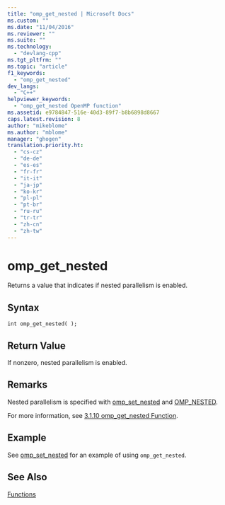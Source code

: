 ```yaml
---
title: "omp_get_nested | Microsoft Docs"
ms.custom: ""
ms.date: "11/04/2016"
ms.reviewer: ""
ms.suite: ""
ms.technology: 
  - "devlang-cpp"
ms.tgt_pltfrm: ""
ms.topic: "article"
f1_keywords: 
  - "omp_get_nested"
dev_langs: 
  - "C++"
helpviewer_keywords: 
  - "omp_get_nested OpenMP function"
ms.assetid: e9784847-516e-40d3-89f7-b8b6898d8667
caps.latest.revision: 8
author: "mikeblome"
ms.author: "mblome"
manager: "ghogen"
translation.priority.ht: 
  - "cs-cz"
  - "de-de"
  - "es-es"
  - "fr-fr"
  - "it-it"
  - "ja-jp"
  - "ko-kr"
  - "pl-pl"
  - "pt-br"
  - "ru-ru"
  - "tr-tr"
  - "zh-cn"
  - "zh-tw"
---
```

# omp_get_nested
Returns a value that indicates if nested parallelism is enabled.  
  
## Syntax  
  
```  
int omp_get_nested( );  
```  
  
## Return Value  
 If nonzero, nested parallelism is enabled.  
  
## Remarks  
 Nested parallelism is specified with [omp_set_nested](../../../parallel/openmp/reference/omp-set-nested.md) and [OMP_NESTED](../../../parallel/openmp/reference/omp-nested.md).  
  
 For more information, see [3.1.10 omp_get_nested Function](../../../parallel/openmp/3-1-10-omp-get-nested-function.md).  
  
## Example  
 See [omp_set_nested](../../../parallel/openmp/reference/omp-set-nested.md) for an example of using `omp_get_nested`.  
  
## See Also  
 [Functions](../../../parallel/openmp/reference/openmp-functions.md)